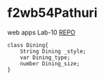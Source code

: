 # f2wb54Pathuri
web apps Lab-10
[REPO](https://f2db54pathuri.onrender.com)
~~~
class Dining{
    String Dining _style;
    var Dining_type;
    number Dining_size;
}

~~~
